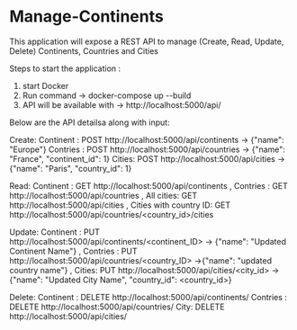 # Manage-Continents
This application will expose a REST API to manage (Create, Read, Update, Delete) Continents, Countries and Cities

Steps to start the application :
1. start Docker
2. Run command  -> docker-compose up --build
3. API will be available with -> http://localhost:5000/api/

Below are the API detailsa along with input:

Create:
Continent : POST http://localhost:5000/api/continents -> {"name": "Europe"}
Contries : POST http://localhost:5000/api/countries  -> {"name": "France", "continent_id": 1}
Cities: POST http://localhost:5000/api/cities -> {"name": "Paris", "country_id": 1}

Read:
Continent : GET http://localhost:5000/api/continents ,
Contries : GET http://localhost:5000/api/countries  , 
All cities: GET http://localhost:5000/api/cities ,
Cities with country ID: GET http://localhost:5000/api/countries/<country_id>/cities


Update:
Continent : PUT http://localhost:5000/api/continents/<continent_ID>  -> {"name": "Updated Continent Name"}  ,
Contries : PUT http://localhost:5000/api/countries/<country_ID> ->{"name": "updated country name"}  , 
Cities: PUT http://localhost:5000/api/cities/<city_id>  -> {"name": "Updated City Name", "country_id": <country_id>}

Delete:
Continent : DELETE http://localhost:5000/api/continents/<id>
Contries : DELETE http://localhost:5000/api/countries/<id>
City: DELETE http://localhost:5000/api/cities/<id>